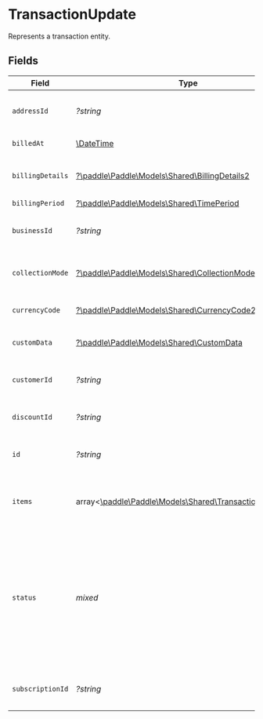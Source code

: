 # TransactionUpdate

Represents a transaction entity.


## Fields

| Field                                                                                                                                                                                                                | Type                                                                                                                                                                                                                 | Required                                                                                                                                                                                                             | Description                                                                                                                                                                                                          | Example                                                                                                                                                                                                              |
| -------------------------------------------------------------------------------------------------------------------------------------------------------------------------------------------------------------------- | -------------------------------------------------------------------------------------------------------------------------------------------------------------------------------------------------------------------- | -------------------------------------------------------------------------------------------------------------------------------------------------------------------------------------------------------------------- | -------------------------------------------------------------------------------------------------------------------------------------------------------------------------------------------------------------------- | -------------------------------------------------------------------------------------------------------------------------------------------------------------------------------------------------------------------- |
| `addressId`                                                                                                                                                                                                          | *?string*                                                                                                                                                                                                            | :heavy_minus_sign:                                                                                                                                                                                                   | Unique Paddle ID for this address entity, prefixed with `add_`.                                                                                                                                                      | add_01gm302t81w94gyjpjpqypkzkf                                                                                                                                                                                       |
| `billedAt`                                                                                                                                                                                                           | [\DateTime](https://www.php.net/manual/en/class.datetime.php)                                                                                                                                                        | :heavy_minus_sign:                                                                                                                                                                                                   | RFC 3339 datetime string.                                                                                                                                                                                            | 2024-10-12T07:20:50.52Z                                                                                                                                                                                              |
| `billingDetails`                                                                                                                                                                                                     | [?\paddle\Paddle\Models\Shared\BillingDetails2](../../Models/Shared/BillingDetails2.md)                                                                                                                              | :heavy_minus_sign:                                                                                                                                                                                                   | Details for invoicing. Required if `collection_mode` is `manual`.                                                                                                                                                    |                                                                                                                                                                                                                      |
| `billingPeriod`                                                                                                                                                                                                      | [?\paddle\Paddle\Models\Shared\TimePeriod](../../Models/Shared/TimePeriod.md)                                                                                                                                        | :heavy_minus_sign:                                                                                                                                                                                                   | N/A                                                                                                                                                                                                                  |                                                                                                                                                                                                                      |
| `businessId`                                                                                                                                                                                                         | *?string*                                                                                                                                                                                                            | :heavy_minus_sign:                                                                                                                                                                                                   | Unique Paddle ID for this business entity, prefixed with `biz_`.                                                                                                                                                     | biz_01grrebrzaee2qj2fqqhmcyzaj                                                                                                                                                                                       |
| `collectionMode`                                                                                                                                                                                                     | [?\paddle\Paddle\Models\Shared\CollectionMode2](../../Models/Shared/CollectionMode2.md)                                                                                                                              | :heavy_minus_sign:                                                                                                                                                                                                   | How payment is collected. `automatic` for checkout, `manual` for invoices.                                                                                                                                           |                                                                                                                                                                                                                      |
| `currencyCode`                                                                                                                                                                                                       | [?\paddle\Paddle\Models\Shared\CurrencyCode2](../../Models/Shared/CurrencyCode2.md)                                                                                                                                  | :heavy_minus_sign:                                                                                                                                                                                                   | Supported three-letter ISO 4217 currency code.                                                                                                                                                                       |                                                                                                                                                                                                                      |
| `customData`                                                                                                                                                                                                         | [?\paddle\Paddle\Models\Shared\CustomData](../../Models/Shared/CustomData.md)                                                                                                                                        | :heavy_minus_sign:                                                                                                                                                                                                   | Your own structured key-value data.                                                                                                                                                                                  |                                                                                                                                                                                                                      |
| `customerId`                                                                                                                                                                                                         | *?string*                                                                                                                                                                                                            | :heavy_minus_sign:                                                                                                                                                                                                   | Unique Paddle ID for this customer entity, prefixed with `ctm_`.                                                                                                                                                     | ctm_01grnn4zta5a1mf02jjze7y2ys                                                                                                                                                                                       |
| `discountId`                                                                                                                                                                                                         | *?string*                                                                                                                                                                                                            | :heavy_minus_sign:                                                                                                                                                                                                   | Unique Paddle ID for this discount, prefixed with `dsc_`.                                                                                                                                                            | dsc_01gv5kpg05xp104ek2fmgjwttf                                                                                                                                                                                       |
| `id`                                                                                                                                                                                                                 | *?string*                                                                                                                                                                                                            | :heavy_minus_sign:                                                                                                                                                                                                   | Unique Paddle ID for this transaction entity, prefixed with `txn_`.                                                                                                                                                  | txn_01h04vsbhqc62t8hmd4z3b578c                                                                                                                                                                                       |
| `items`                                                                                                                                                                                                              | array<[\paddle\Paddle\Models\Shared\TransactionItemInput](../../Models/Shared/TransactionItemInput.md)>                                                                                                              | :heavy_check_mark:                                                                                                                                                                                                   | List of items on this transaction. For calculated totals, use `details.line_items`.                                                                                                                                  |                                                                                                                                                                                                                      |
| `status`                                                                                                                                                                                                             | *mixed*                                                                                                                                                                                                              | :heavy_minus_sign:                                                                                                                                                                                                   | Status of this transaction. You may set a transaction to `billed` or `canceled`. Billed transactions cannot be changed.<br/><br/>For manually-collected transactions, marking as `billed` is essentially issuing an invoice. |                                                                                                                                                                                                                      |
| `subscriptionId`                                                                                                                                                                                                     | *?string*                                                                                                                                                                                                            | :heavy_minus_sign:                                                                                                                                                                                                   | Unique Paddle ID for this subscription entity, prefixed with `sub_`.                                                                                                                                                 | sub_01h04vsc0qhwtsbsxh3422wjs4                                                                                                                                                                                       |